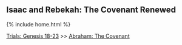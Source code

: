 ## Isaac and Rebekah: The Covenant Renewed

{% include home.html %}

[Trials: Genesis 18-23](hhttps://www.churchofjesuschrist.org/study/manual/come-follow-me-for-sunday-school-old-testament-2022/09?lang=eng) >> <a href="/docs/otlessons/abrahamcovenant">Abraham: The Covenant</a>
